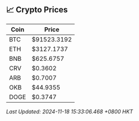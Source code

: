 ## 📈 Crypto Prices

| Coin | Price |
| ---- | ----- |
| BTC | $91523.3192 |
| ETH | $3127.1737 |
| BNB | $625.6757 |
| CRV | $0.3602 |
| ARB | $0.7007 |
| OKB | $44.9355 |
| DOGE | $0.3747 |

_Last Updated: 2024-11-18 15:33:06.468 +0800 HKT_